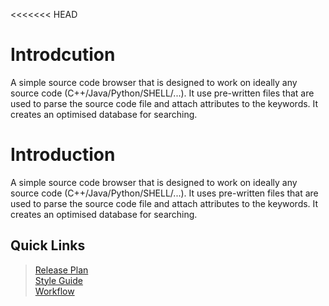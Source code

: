 <<<<<<< HEAD
# Introdcution

A simple source code browser that is designed to work on ideally any source code (C++/Java/Python/SHELL/...).
It use pre-written files that are used to parse the source code file and attach attributes to the keywords.
It creates an optimised database for searching.

# Introduction

A simple source code browser that is designed to work on ideally any source code (C++/Java/Python/SHELL/...).
It uses pre-written files that are used to parse the source code file and attach attributes to the keywords.
It creates an optimised database for searching.

## Quick Links
> [Release Plan](https://github.com/aloknigam247/cygnus/wiki/Release-Plan-1.0)  
> [Style Guide](https://github.com/aloknigam247/cygnus/wiki/Style-Guide)  
> [Workflow](https://github.com/aloknigam247/cygnus/wiki/Workflow)  
